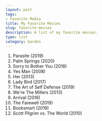 ```yaml
---
layout: post
tags:
- Favorite Media
title: My Favorite Movies
slug: favorite-movies
description: A list of my favorite movies.
type: list
category: Garden
---
```


1. Parasite (2019)
2. Palm Springs (2020)
3. Sorry to Bother You (2018)
4. Yes Man (2008)
5. Her (2013)
6. Lady Bird (2017)
7. The Art of Self Defense (2019)
8. We're The Millers (2013)
9. Arrival (2016)
10. The Farewell (2019)
11. Booksmart (2019)
12. Scott Pilgrim vs. The World (2010)